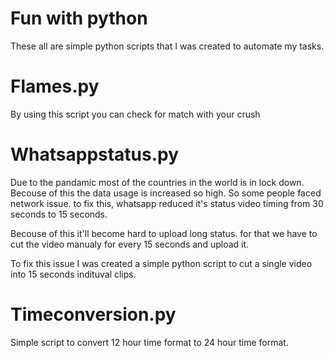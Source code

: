 # Fun with python

These all are simple python scripts that I was created to automate my tasks. 

# Flames.py

By using this script you can check for match with your crush

# Whatsappstatus.py

Due to the pandamic most of the countries in the world is in lock down. Becouse of this the data usage is increased so high. So some people faced network issue. to fix this, whatsapp reduced it's status video timing from 30 seconds to 15 seconds. 

Becouse of this it'll become hard to upload long status. for that we have to cut the video manualy for every 15 seconds and upload it.

To fix this issue I was created a simple python script to cut a single video into 15 seconds indituval clips.

# Timeconversion.py

Simple script to convert 12 hour time format to 24 hour time format.
